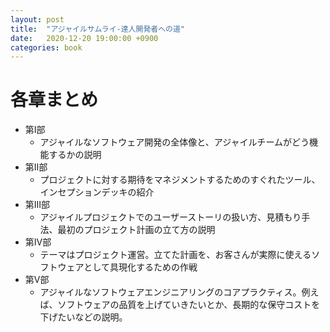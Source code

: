 ```yaml
---
layout: post
title:  "アジャイルサムライ-達人開発者への道"
date:   2020-12-20 19:00:00 +0900
categories: book
---
```


# 各章まとめ

- 第I部
  - アジャイルなソフトウェア開発の全体像と、アジャイルチームがどう機能するかの説明
- 第II部
  - プロジェクトに対する期待をマネジメントするためのすぐれたツール、インセプションデッキの紹介
- 第III部
  - アジャイルプロジェクトでのユーザーストーリの扱い方、見積もり手法、最初のプロジェクト計画の立て方の説明
- 第IV部
  - テーマはプロジェクト運営。立てた計画を、お客さんが実際に使えるソフトウェアとして具現化するための作戦
- 第V部
  - アジャイルなソフトウェアエンジニアリングのコアプラクティス。例えば、ソフトウェアの品質を上げていきたいとか、長期的な保守コストを下げたいなどの説明。
